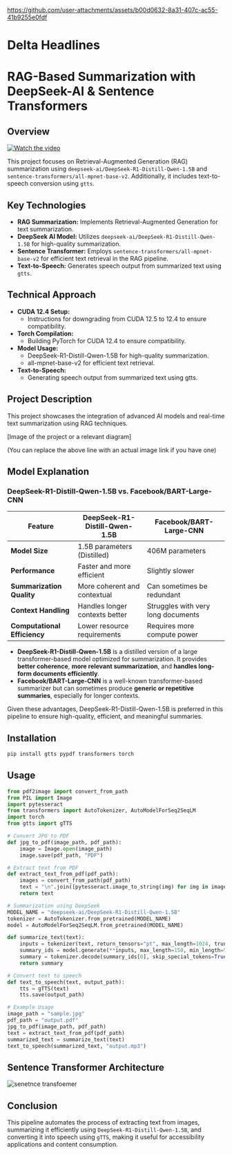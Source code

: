 

https://github.com/user-attachments/assets/b00d0632-8a31-407c-ac55-41b9255e0fdf

# Delta Headlines
#   RAG-Based Summarization with DeepSeek-AI & Sentence Transformers

##   Overview

[![Watch the video](https://img.youtube.com/vi/YJuqR8Gn9oY/maxresdefault.jpg)](https://www.youtube.com/watch?v=YJuqR8Gn9oY)

This project focuses on Retrieval-Augmented Generation (RAG) summarization using `deepseek-ai/DeepSeek-R1-Distill-Qwen-1.5B` and `sentence-transformers/all-mpnet-base-v2`. Additionally, it includes text-to-speech conversion using `gtts`.

##   Key Technologies

* **RAG Summarization:** Implements Retrieval-Augmented Generation for text summarization.
* **DeepSeek AI Model:** Utilizes `deepseek-ai/DeepSeek-R1-Distill-Qwen-1.5B` for high-quality summarization.
* **Sentence Transformer:** Employs `sentence-transformers/all-mpnet-base-v2` for efficient text retrieval in the RAG pipeline.
* **Text-to-Speech:** Generates speech output from summarized text using `gtts`.

##   Technical Approach

* **CUDA 12.4 Setup:**
    * Instructions for downgrading from CUDA 12.5 to 12.4 to ensure compatibility.
* **Torch Compilation:**
    * Building PyTorch for CUDA 12.4 to ensure compatibility.
* **Model Usage:**
    * DeepSeek-R1-Distill-Qwen-1.5B for high-quality summarization.
    * all-mpnet-base-v2 for efficient text retrieval.
* **Text-to-Speech:**
    * Generating speech output from summarized text using gtts.

##   Project Description

This project showcases the integration of advanced AI models and real-time text summarization using RAG techniques.

[Image of the project or a relevant diagram]

(You can replace the above line with an actual image link if you have one)

## Model Explanation
### DeepSeek-R1-Distill-Qwen-1.5B vs. Facebook/BART-Large-CNN

| Feature                      | DeepSeek-R1-Distill-Qwen-1.5B | Facebook/BART-Large-CNN |
|------------------------------|--------------------------------|-------------------------|
| **Model Size**               | 1.5B parameters (Distilled)  | 406M parameters        |
| **Performance**              | Faster and more efficient    | Slightly slower        |
| **Summarization Quality**    | More coherent and contextual | Can sometimes be redundant |
| **Context Handling**         | Handles longer contexts better | Struggles with very long documents |
| **Computational Efficiency** | Lower resource requirements | Requires more compute power |

- **DeepSeek-R1-Distill-Qwen-1.5B** is a distilled version of a large transformer-based model optimized for summarization. It provides **better coherence**, **more relevant summarization**, and **handles long-form documents efficiently**.
- **Facebook/BART-Large-CNN** is a well-known transformer-based summarizer but can sometimes produce **generic or repetitive summaries**, especially for longer contexts.

Given these advantages, DeepSeek-R1-Distill-Qwen-1.5B is preferred in this pipeline to ensure high-quality, efficient, and meaningful summaries.

## Installation
```bash
pip install gtts pypdf transformers torch
```

## Usage
```python
from pdf2image import convert_from_path
from PIL import Image
import pytesseract
from transformers import AutoTokenizer, AutoModelForSeq2SeqLM
import torch
from gtts import gTTS

# Convert JPG to PDF
def jpg_to_pdf(image_path, pdf_path):
    image = Image.open(image_path)
    image.save(pdf_path, "PDF")

# Extract text from PDF
def extract_text_from_pdf(pdf_path):
    images = convert_from_path(pdf_path)
    text = "\n".join([pytesseract.image_to_string(img) for img in images])
    return text

# Summarization using DeepSeek
MODEL_NAME = "deepseek-ai/DeepSeek-R1-Distill-Qwen-1.5B"
tokenizer = AutoTokenizer.from_pretrained(MODEL_NAME)
model = AutoModelForSeq2SeqLM.from_pretrained(MODEL_NAME)

def summarize_text(text):
    inputs = tokenizer(text, return_tensors="pt", max_length=1024, truncation=True)
    summary_ids = model.generate(**inputs, max_length=150, min_length=50, length_penalty=2.0, num_beams=4)
    summary = tokenizer.decode(summary_ids[0], skip_special_tokens=True)
    return summary

# Convert text to speech
def text_to_speech(text, output_path):
    tts = gTTS(text)
    tts.save(output_path)

# Example Usage
image_path = "sample.jpg"
pdf_path = "output.pdf"
jpg_to_pdf(image_path, pdf_path)
text = extract_text_from_pdf(pdf_path)
summarized_text = summarize_text(text)
text_to_speech(summarized_text, "output.mp3")
```
## **Sentence Transformer Architecture**
![senetnce transfoemer](https://github.com/user-attachments/assets/8519b318-9a37-44bc-aac5-52b251a1b949)


## Conclusion
This pipeline automates the process of extracting text from images, summarizing it efficiently using `DeepSeek-R1-Distill-Qwen-1.5B`, and converting it into speech using `gTTS`, making it useful for accessibility applications and content consumption.
